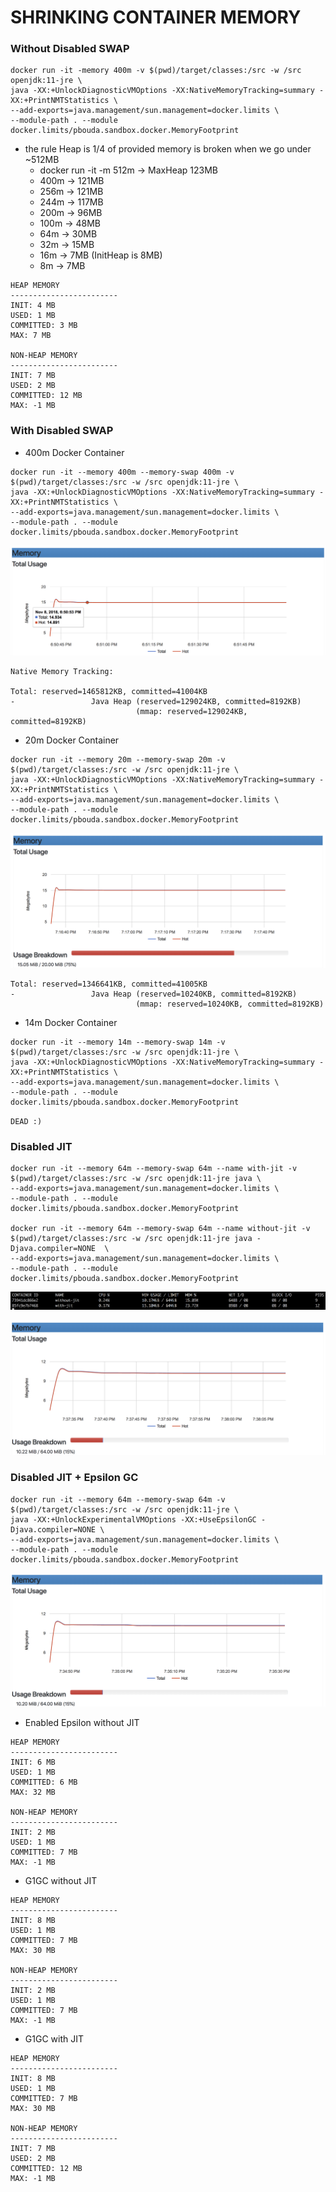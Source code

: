 # SHRINKING CONTAINER MEMORY

### Without Disabled SWAP

```
docker run -it -memory 400m -v $(pwd)/target/classes:/src -w /src openjdk:11-jre \
java -XX:+UnlockDiagnosticVMOptions -XX:NativeMemoryTracking=summary -XX:+PrintNMTStatistics \
--add-exports=java.management/sun.management=docker.limits \
--module-path . --module docker.limits/pbouda.sandbox.docker.MemoryFootprint
```

- the rule Heap is 1/4 of provided memory is broken when we go under ~512MB
    - docker run -it -m 512m -> MaxHeap 123MB
    - 400m -> 121MB
    - 256m -> 121MB
    - 244m -> 117MB
    - 200m -> 96MB
    - 100m -> 48MB
    - 64m -> 30MB
    - 32m -> 15MB
    - 16m -> 7MB (InitHeap is 8MB)
    - 8m -> 7MB
    
```
HEAP MEMORY
------------------------
INIT: 4 MB
USED: 1 MB
COMMITTED: 3 MB
MAX: 7 MB

NON-HEAP MEMORY
------------------------
INIT: 7 MB
USED: 2 MB
COMMITTED: 12 MB
MAX: -1 MB
```

### With Disabled SWAP

- 400m Docker Container

```
docker run -it --memory 400m --memory-swap 400m -v $(pwd)/target/classes:/src -w /src openjdk:11-jre \
java -XX:+UnlockDiagnosticVMOptions -XX:NativeMemoryTracking=summary -XX:+PrintNMTStatistics \
--add-exports=java.management/sun.management=docker.limits \
--module-path . --module docker.limits/pbouda.sandbox.docker.MemoryFootprint
```

![top memory_footprint](img/shrinking-400m.png)

```
Native Memory Tracking:

Total: reserved=1465812KB, committed=41004KB
-                 Java Heap (reserved=129024KB, committed=8192KB)
                            (mmap: reserved=129024KB, committed=8192KB)
```

-  20m Docker Container

```
docker run -it --memory 20m --memory-swap 20m -v $(pwd)/target/classes:/src -w /src openjdk:11-jre \
java -XX:+UnlockDiagnosticVMOptions -XX:NativeMemoryTracking=summary -XX:+PrintNMTStatistics \
--add-exports=java.management/sun.management=docker.limits \
--module-path . --module docker.limits/pbouda.sandbox.docker.MemoryFootprint
```

![top memory_footprint](img/shrinking-20m.png)

```
Total: reserved=1346641KB, committed=41005KB
-                 Java Heap (reserved=10240KB, committed=8192KB)
                            (mmap: reserved=10240KB, committed=8192KB)
```

-  14m Docker Container

```
docker run -it --memory 14m --memory-swap 14m -v $(pwd)/target/classes:/src -w /src openjdk:11-jre \
java -XX:+UnlockDiagnosticVMOptions -XX:NativeMemoryTracking=summary -XX:+PrintNMTStatistics \
--add-exports=java.management/sun.management=docker.limits \
--module-path . --module docker.limits/pbouda.sandbox.docker.MemoryFootprint
```

`DEAD :)`

### Disabled JIT

```
docker run -it --memory 64m --memory-swap 64m --name with-jit -v $(pwd)/target/classes:/src -w /src openjdk:11-jre java \
--add-exports=java.management/sun.management=docker.limits \
--module-path . --module docker.limits/pbouda.sandbox.docker.MemoryFootprint

docker run -it --memory 64m --memory-swap 64m --name without-jit -v $(pwd)/target/classes:/src -w /src openjdk:11-jre java -Djava.compiler=NONE  \
--add-exports=java.management/sun.management=docker.limits \
--module-path . --module docker.limits/pbouda.sandbox.docker.MemoryFootprint
```

![docker-stats](img/docker-stats.png)

![docker-stats](img/g1gc-no-jit.png)

### Disabled JIT + Epsilon GC 

```
docker run -it --memory 64m --memory-swap 64m -v $(pwd)/target/classes:/src -w /src openjdk:11-jre \
java -XX:+UnlockExperimentalVMOptions -XX:+UseEpsilonGC -Djava.compiler=NONE \
--add-exports=java.management/sun.management=docker.limits \
--module-path . --module docker.limits/pbouda.sandbox.docker.MemoryFootprint
```

![docker-stats](img/epsilon-no-jit.png)

- Enabled Epsilon without JIT

```
HEAP MEMORY
------------------------
INIT: 6 MB
USED: 1 MB
COMMITTED: 6 MB
MAX: 32 MB

NON-HEAP MEMORY
------------------------
INIT: 2 MB
USED: 1 MB
COMMITTED: 7 MB
MAX: -1 MB
```

- G1GC without JIT

```
HEAP MEMORY
------------------------
INIT: 8 MB
USED: 1 MB
COMMITTED: 7 MB
MAX: 30 MB

NON-HEAP MEMORY
------------------------
INIT: 2 MB
USED: 1 MB
COMMITTED: 7 MB
MAX: -1 MB
```

- G1GC with JIT

```
HEAP MEMORY
------------------------
INIT: 8 MB
USED: 1 MB
COMMITTED: 7 MB
MAX: 30 MB

NON-HEAP MEMORY
------------------------
INIT: 7 MB
USED: 2 MB
COMMITTED: 12 MB
MAX: -1 MB
```
